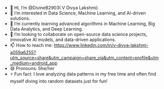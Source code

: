 - 👋 Hi, I’m @DivineB2903( V Divya Lakshmi)
- 👀 I’m interested in Data Science, Machine Learning, and AI-driven solutions.
- 🌱 I’m currently learning advanced algorithms in Machine Learning, Big Data Analytics, and Deep Learning.
- 💞️ I’m looking to collaborate on open-source data science projects, innovative AI models, and data-driven applications.
- 📫 How to reach me: https://www.linkedin.com/in/v-divya-lakshmi-a059a6255?utm_source=share&utm_campaign=share_via&utm_content=profile&utm_medium=android_app 
- 😄 Pronouns: She/her
- ⚡ Fun fact: I love analyzing data patterns in my free time and often find myself diving into random datasets just for fun!
